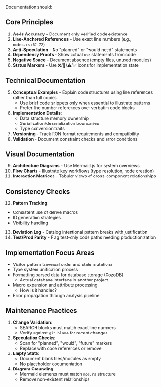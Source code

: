 Documentation should:

## Core Principles
1. **As-Is Accuracy** - Document only verified code existence
2. **Line-Anchored References** - Use exact line numbers (e.g., `nodes.rs:67-72`)
3. **Anti-Speculation** - No "planned" or "would need" statements  
4. **Dependency Proofs** - Show actual `use` statements from code
5. **Negative Space** - Document absence (empty files, unused modules)
6. **Status Markers** - Use ❌/🚧/⚠️/✅ icons for implementation state

## Technical Documentation
5. **Conceptual Examples** - Explain code structures using line references rather than full copies
   - Use brief code snippets only when essential to illustrate patterns
   - Prefer line number references over verbatim code blocks
6. **Implementation Details**:
   - Data structure memory ownership
   - Serialization/deserialization boundaries
   - Type conversion traits
7. **Versioning** - Track RON format requirements and compatibility
8. **Validation** - Document constraint checks and error conditions

## Visual Documentation
9. **Architecture Diagrams** - Use Mermaid.js for system overviews
10. **Flow Charts** - Illustrate key workflows (type resolution, node creation)
11. **Interaction Matrices** - Tabular views of cross-component relationships

## Consistency Checks
12. **Pattern Tracking**:
   - Consistent use of derive macros
   - ID generation strategies
   - Visibility handling
13. **Deviation Log** - Catalog intentional pattern breaks with justification
14. **Test/Prod Parity** - Flag test-only code paths needing productionization

## Implementation Focus Areas
- Visitor pattern traversal order and state mutations
- Type system unification process
- Formatting parsed data for database storage (CozoDB)
  - Actual database interface in another project
- Macro expansion and attribute processing
  - How is it handled?
- Error propagation through analysis pipeline

## Maintenance Practices
1. **Change Validation**:
   - SEARCH blocks must match exact line numbers
   - Verify against `git blame` for recent changes
2. **Speculation Checks**:
   - Scan for "planned", "would", "future" markers
   - Replace with code references or remove
3. **Empty State**:
   - Document blank files/modules as empty
   - No placeholder documentation
4. **Diagram Grounding**:
   - Mermaid elements must match `mod.rs` structure
   - Remove non-existent relationships
